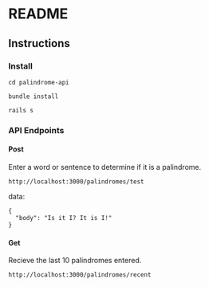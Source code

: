 # README

## Instructions

### Install

`cd palindrome-api`

`bundle install`

`rails s`

### API Endpoints


#### Post

Enter a word or sentence to determine if it is a palindrome.

`http://localhost:3000/palindromes/test`

data:
```
{
  "body": "Is it I? It is I!"
}
```			 	  

#### Get

Recieve the last 10 palindromes entered.

`http://localhost:3000/palindromes/recent`
